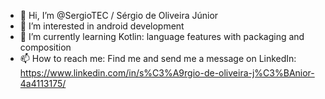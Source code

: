 - 👋 Hi, I’m @SergioTEC / Sérgio de Oliveira Júnior
- 👀 I’m interested in android development
- 🌱 I’m currently learning Kotlin: language features with packaging and composition
- 📫 How to reach me: Find me and send me a message on LinkedIn: https://www.linkedin.com/in/s%C3%A9rgio-de-oliveira-j%C3%BAnior-4a4113175/
